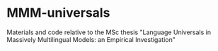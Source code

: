 # MMM-universals
Materials and code relative to the MSc thesis "Language Universals in Massively Multilingual Models: an Empirical Investigation"
